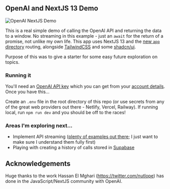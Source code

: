 ## OpenAI and NextJS 13 Demo 

![OpenAI NextJS Demo](https://user-images.githubusercontent.com/17350652/224578711-c815db0e-32e1-450f-af6e-c87298df9639.png)

This is a real simple demo of calling the OpenAI API and returning the data to a window. No streaming in this example - just an `await` for the return of a promise, not unlike my own life. This app uses NextJS 13 and the [new `app` directory](https://nextjs.org/blog/next-13#new-app-directory-beta) routing, alongside [TailwindCSS](https://tailwindcss.com/) and some [shadcn/ui](https://ui.shadcn.com/). 

Purpose of this was to give a starter for some easy future exploration on topics. 

### Running it 

You'll need an [OpenAI API key](https://openai.com/blog/openai-api) which you can get from your [account details](https://platform.openai.com/account/api-keys). Once you have this... 

Create an `.env` file in the root directory of this repo (or use secrets from any of the great web providers out there - Netlify, Vercel, Railway). If running local, run `npm run dev` and you should be off to the races! 

### Areas I'm exploring next... 

* Implement API streaming ([plenty of examples out there](https://github.com/Nutlope/twitterbio/blob/main/utils/OpenAIStream.ts); I just want to make sure I understand them fully first)
* Playing with creating a history of calls stored in [Supabase](https://www.supabase.com)


## Acknowledgements 

Huge thanks to the work Hassan El Mghari (https://twitter.com/nutlope) has done in the JavaScript/NextJS community with OpenAI. 